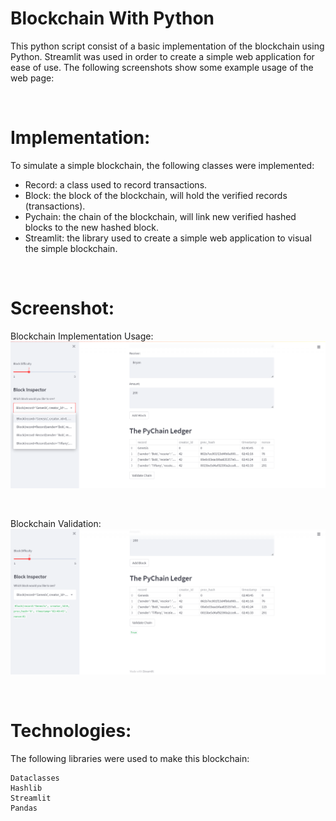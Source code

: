 # Blockchain With Python

This python script consist of a basic implementation of the blockchain using Python. Streamlit was used in order to create a simple web application for ease of use. The following screenshots show some example usage of the web page:

<br>

# Implementation:
To simulate a simple blockchain, the following classes were implemented:

* Record: a class used to record transactions.
* Block: the block of the blockchain, will hold the verified records (transactions).
* Pychain: the chain of the blockchain, will link new verified hashed blocks to the new hashed block.
* Streamlit: the library used to create a simple web application to visual the simple blockchain.


<br>

# Screenshot:

Blockchain Implementation Usage:
![streamlit_usage](./Screenshots/streamlit_webpage.png)

<br>

Blockchain Validation:
![streamlit_validation](./Screenshots/streamlit_valid.png)

<br>

# Technologies:

The following libraries were used to make this blockchain:
```
Dataclasses
Hashlib
Streamlit
Pandas
```